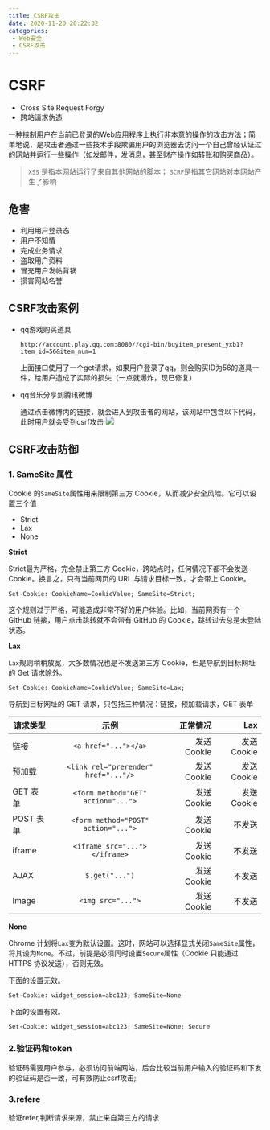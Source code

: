 ```yaml
---
title: CSRF攻击
date: 2020-11-20 20:22:32
categories:
 - Web安全
 - CSRF攻击
---
```

# CSRF

 - Cross Site Request Forgy
 - 跨站请求伪造

一种挟制用户在当前已登录的Web应用程序上执行非本意的操作的攻击方法；简单地说，是攻击者通过一些技术手段欺骗用户的浏览器去访问一个自己曾经认证过的网站并运行一些操作（如发邮件，发消息，甚至财产操作如转账和购买商品）。
 > `XSS` 是指本网站运行了来自其他网站的脚本； `SCRF`是指其它网站对本网站产生了影响

## 危害

 - 利用用户登录态 
 - 用户不知情
 - 完成业务请求
 - 盗取用户资料
 - 冒充用户发帖背锅
 - 损害网站名誉

## CSRF攻击案例

 - qq游戏购买道具

    `http://account.play.qq.com:8080//cgi-bin/buyitem_present_yxb1?item_id=56&item_num=1`

    上面接口使用了一个get请求，如果用户登录了qq，则会购买ID为56的道具一件，给用户造成了实际的损失（一点就爆炸，现已修复）

    <!--more-->

 - qq音乐分享到腾讯微博
    
    通过点击微博内的链接，就会进入到攻击者的网站，该网站中包含以下代码，此时用户就会受到csrf攻击
    ![](https://qiniu.xiaoxilao.com/20201115145459.png)

## CSRF攻击防御

### 1. SameSite 属性

Cookie 的`SameSite`属性用来限制第三方 Cookie，从而减少安全风险。它可以设置三个值

- Strict
- Lax
- None

**Strict**

Strict最为严格，完全禁止第三方 Cookie，跨站点时，任何情况下都不会发送 Cookie。换言之，只有当前网页的 URL 与请求目标一致，才会带上 Cookie。
    
    Set-Cookie: CookieName=CookieValue; SameSite=Strict;
    
这个规则过于严格，可能造成非常不好的用户体验。比如，当前网页有一个 GitHub 链接，用户点击跳转就不会带有 GitHub 的 Cookie，跳转过去总是未登陆状态。

**Lax**

`Lax`规则稍稍放宽，大多数情况也是不发送第三方 Cookie，但是导航到目标网址的 Get 请求除外。

    Set-Cookie: CookieName=CookieValue; SameSite=Lax;

导航到目标网址的 GET 请求，只包括三种情况：链接，预加载请求，GET 表单

请求类型|示例|正常情况|Lax
---|:--:|---:|---:
链接|`<a href="..."></a>`|发送 Cookie|发送 Cookie
预加载|`<link rel="prerender" href="..."/>`|发送 Cookie|发送 Cookie
GET 表单|`<form method="GET" action="...">`|发送 Cookie|发送 Cookie
POST 表单|`<form method="POST" action="...">`|发送 Cookie|不发送
iframe|`<iframe src="..."></iframe>`|发送 Cookie|不发送
AJAX|`$.get("...")`|发送 Cookie|不发送
Image|`<img src="...">`|发送 Cookie|不发送

**None**

Chrome 计划将`Lax`变为默认设置。这时，网站可以选择显式关闭`SameSite`属性，将其设为`None`。不过，前提是必须同时设置`Secure`属性（Cookie 只能通过 HTTPS 协议发送），否则无效。

下面的设置无效。

    Set-Cookie: widget_session=abc123; SameSite=None

下面的设置有效。

    Set-Cookie: widget_session=abc123; SameSite=None; Secure

### 2.验证码和token

验证码需要用户参与，必须访问前端网站，后台比较当前用户输入的验证码和下发的验证码是否一致，可有效防止csrf攻击;


### 3.refere

验证refer,判断请求来源，禁止来自第三方的请求











